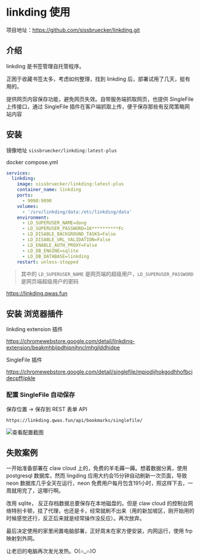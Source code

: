 # linkding 使用

项目地址：https://github.com/sissbruecker/linkding.git

## 介绍

linkding 是书签管理自托管程序。

正困于收藏书签太多，考虑如何整理，找到 linkding 后，部署试用了几天，挺有用的。

提供网页内容保存功能，避免网页失效。自带服务端抓取网页，也提供 SingleFile 上传接口，通过 SingleFile 插件在客户端抓取上传，便于保存那些有反爬策略网站内容

## 安装

镜像地址 `sissbruecker/linkding:latest-plus`

docker compose.yml

```yml
services:
  linkding:
    image: sissbruecker/linkding:latest-plus
    container_name: linkding
    ports:
      - 9090:9090
    volumes:
      - '/srv/linkding/data:/etc/linkding/data'
    environment:
      - LD_SUPERUSER_NAME=dong
      - LD_SUPERUSER_PASSWORD=1K**********Fc
      - LD_DISABLE_BACKGROUND_TASKS=False
      - LD_DISABLE_URL_VALIDATION=False
      - LD_ENABLE_AUTH_PROXY=False
      - LD_DB_ENGINE=sqlite
      - LD_DB_DATABASE=linkding
    restart: unless-stopped
```

> 其中的 `LD_SUPERUSER_NAME` 是网页端的超级用户，`LD_SUPERUSER_PASSWORD` 是网页端超级用户的密码

https://linkding.qwas.fun

## 安装 浏览器插件

linkding extension 插件

https://chromewebstore.google.com/detail/linkding-extension/beakmhbijpdhipnjhnclmhgjlddhidpe

SingleFile 插件

https://chromewebstore.google.com/detail/singlefile/mpiodijhokgodhhofbcjdecpffjipkle

### 配置 SingleFile 自动保存

保存位置 -> 保存到 REST 表单 API

`https://linkding.qwas.fun/api/bookmarks/singlefile/`

![查看配置截图](https://static.qwas.fun/public/2025/06/linkding-singfile.png)

## 失败案例

一开始准备部署在 claw cloud 上的，免费的羊毛薅一薅。想着数据分离，使用 postgresql 数据库，然而 lingding 应用大约会15分钟自动刷新一次页面，导致 neon 数据库几乎全天在运行，neon 免费用户每月包含191小时，照这样下去，一周就用完了，这哪行啊。

改用 sqlite， 反正存档数据总要保存在本地磁盘的。但是 claw cloud 的控制台网络特别卡顿，挂了代理，也还是卡，经常就刷不出来（用的新加坡区，刚开始用的时候感觉还行，反正后来就是经常操作没反应）。再次放弃。

最后决定使用的家里闲置电脑部署，正好周末在家方便安装，内网运行，使用 frp 映射到外网。

让老旧的电脑再次发光发热。O(∩_∩)O
